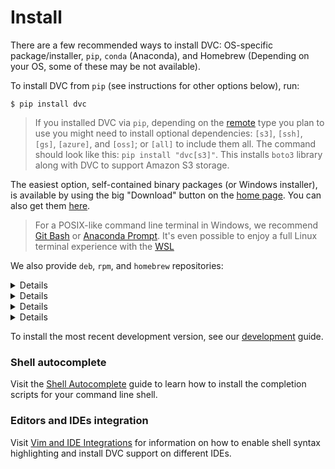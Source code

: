 # Install

There are a few recommended ways to install DVC: OS-specific package/installer,
`pip`, `conda` (Anaconda), and Homebrew (Depending on your OS, some of these may
be not available).

To install DVC from `pip` (see instructions for other options below), run:

```dvc
$ pip install dvc
```

> If you installed DVC via `pip`, depending on the
> [remote](/doc/command-reference/remote) type you plan to use you might need to
> install optional dependencies: `[s3]`, `[ssh]`, `[gs]`, `[azure]`, and
> `[oss]`; or `[all]` to include them all. The command should look like this:
> `pip install "dvc[s3]"`. This installs `boto3` library along with DVC to
> support Amazon S3 storage.

The easiest option, self-contained binary packages (or Windows installer), is
available by using the big "Download" button on the [home page](/). You can also
get them [here](https://github.com/iterative/dvc/releases/).

> For a POSIX-like command line terminal in Windows, we recommend
> [Git Bash](https://gitforwindows.org/#bash) or
> [Anaconda Prompt](https://docs.anaconda.com/anaconda/user-guide/getting-started/#open-prompt-win).
> It's even possible to enjoy a full Linux terminal experience with the
> [WSL](https://blogs.windows.com/windowsdeveloper/2016/03/30/run-bash-on-ubuntu-on-windows/)

We also provide `deb`, `rpm`, and `homebrew` repositories:

<details>

### Expand to install from deb repository (Ubuntu, Debian)

```dvc
$ sudo wget https://dvc.org/deb/dvc.list -O /etc/apt/sources.list.d/dvc.list
$ sudo apt-get update
$ sudo apt-get install dvc
```

</details>

<details>

### Expand to install from rpm repository (Fedora, CentOS)

```dvc
$ sudo wget https://dvc.org/rpm/dvc.repo -O /etc/yum.repos.d/dvc.repo
$ sudo yum update
$ sudo yum install dvc
```

</details>

<details>

### Expand to install via Homebrew (Mac OS)

```dvc
$ brew install iterative/homebrew-dvc/dvc
```

or:

```dvc
$ brew cask install iterative/homebrew-dvc/dvc
```

</details>

<details>

### Expand to install via conda package manager (Anaconda)

```dvc
$ conda install -c conda-forge dvc
```

> Currently, it supports only Python version 2.7, 3.6, and 3.7.

</details>

To install the most recent development version, see our
[development](/doc/user-guide/development) guide.

### Shell autocomplete

Visit the [Shell Autocomplete](/doc/user-guide/autocomplete) guide to learn how
to install the completion scripts for your command line shell.

### Editors and IDEs integration

Visit [Vim and IDE Integrations](/doc/user-guide/plugins) for information on how
to enable shell syntax highlighting and install DVC support on different IDEs.

